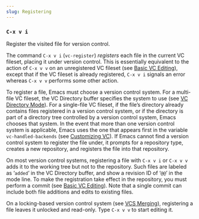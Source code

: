 ```yaml
---
slug: Registering
---
```


### `C-x v i`

Register the visited file for version control.

The command `C-x v i` (`vc-register`) *registers* each file in the current VC fileset, placing it under version control. This is essentially equivalent to the action of `C-x v v` on an unregistered VC fileset (see [Basic VC Editing](Basic-VC-Editing)), except that if the VC fileset is already registered, `C-x v i` signals an error whereas `C-x v v` performs some other action.

To register a file, Emacs must choose a version control system. For a multi-file VC fileset, the VC Directory buffer specifies the system to use (see [VC Directory Mode](VC-Directory-Mode)). For a single-file VC fileset, if the file’s directory already contains files registered in a version control system, or if the directory is part of a directory tree controlled by a version control system, Emacs chooses that system. In the event that more than one version control system is applicable, Emacs uses the one that appears first in the variable `vc-handled-backends` (see [Customizing VC](Customizing-VC)). If Emacs cannot find a version control system to register the file under, it prompts for a repository type, creates a new repository, and registers the file into that repository.

On most version control systems, registering a file with `C-x v i` or `C-x v v` adds it to the working tree but not to the repository. Such files are labeled as ‘`added`’ in the VC Directory buffer, and show a revision ID of ‘`@@`’ in the mode line. To make the registration take effect in the repository, you must perform a commit (see [Basic VC Editing](Basic-VC-Editing)). Note that a single commit can include both file additions and edits to existing files.

On a locking-based version control system (see [VCS Merging](VCS-Merging)), registering a file leaves it unlocked and read-only. Type `C-x v v` to start editing it.
